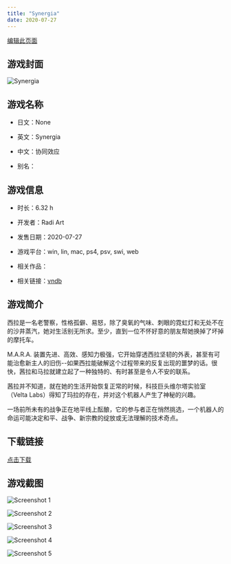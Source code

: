 ```yaml
---
title: "Synergia"
date: 2020-07-27
---
```

[编辑此页面](https://github.com/ACG-3/ADV3-source/blob/main/source/_posts/games/Synergia.md)

## 游戏封面

![Synergia](https%3A//pan.timero.xyz/onedrive/img_lib_001/Synergia_cover.avif)


## 游戏名称

- 日文：None
- 英文：Synergia
- 中文：协同效应

- 别名：


## 游戏信息

- 时长：6.32 h
- 开发者：Radi Art
- 发售日期：2020-07-27
- 游戏平台：win, lin, mac, ps4, psv, swi, web
- 相关作品：

- 相关链接：[vndb](https://vndb.org/v21681)


## 游戏简介

西拉是一名老警察，性格孤僻、易怒，除了臭氧的气味、刺眼的霓虹灯和无处不在的沙井蒸汽，她对生活别无所求。至少，直到一位不怀好意的朋友帮她换掉了坏掉的摩托车。

M.A.R.A. 装置先进、高效、感知力极强，它开始穿透西拉坚韧的外表，甚至有可能治愈新主人的旧伤--如果西拉能破解这个过程带来的反复出现的噩梦的话。很快，茜拉和马拉就建立起了一种独特的、有时甚至是令人不安的联系。

茜拉并不知道，就在她的生活开始恢复正常的时候，科技巨头维尔塔实验室（Velta Labs）得知了玛拉的存在，并对这个机器人产生了神秘的兴趣。

一场前所未有的战争正在地平线上酝酿，它的参与者正在悄然挑选，一个机器人的命运可能决定和平、战争、新宗教的绽放或无法理解的技术奇点。


## 下载链接

[点击下载](https://pan.timero.xyz/onedrive/adv_lib_001/Synergia)


## 游戏截图


![Screenshot 1](https%3A//pan.timero.xyz/onedrive/img_lib_001/Synergia_Screenshot_1.avif)

![Screenshot 2](https%3A//pan.timero.xyz/onedrive/img_lib_001/Synergia_Screenshot_2.avif)

![Screenshot 3](https%3A//pan.timero.xyz/onedrive/img_lib_001/Synergia_Screenshot_3.avif)

![Screenshot 4](https%3A//pan.timero.xyz/onedrive/img_lib_001/Synergia_Screenshot_4.avif)

![Screenshot 5](https%3A//pan.timero.xyz/onedrive/img_lib_001/Synergia_Screenshot_5.avif)

